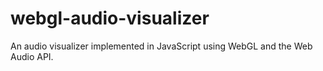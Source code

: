 # webgl-audio-visualizer
An audio visualizer implemented in JavaScript using WebGL and the Web Audio API.

